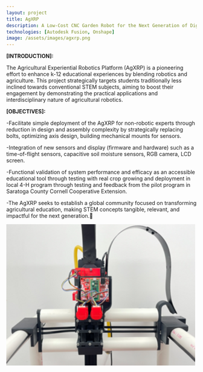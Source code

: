 ```yaml
---
layout: project
title: AgXRP
description: A Low‑Cost CNC Garden Robot for the Next Generation of Digital Farmers
technologies: [Autodesk Fusion, Onshape]
image: /assets/images/agxrp.png
---
```



**[INTRODUCTION]:**

The Agricultural Experiential Robotics Platform (AgXRP) is a pioneering effort to enhance k-12 educational experiences by blending robotics and agriculture. This project strategically targets students traditionally less inclined towards conventional STEM subjects, aiming to boost their engagement by demonstrating the practical applications and interdisciplinary nature of agricultural robotics. 

**[OBJECTIVES]:**

-Facilitate simple deployment of the AgXRP for non-robotic experts through reduction in design and assembly complexity by strategically replacing bolts, optimizing axis design, building mechanical mounts for sensors.

-Integration of new sensors and display (firmware and hardware) such as a time-of-flight sensors, capacitive soil moisture sensors, RGB camera, LCD screen. 

-Functional validation of system performance and efficacy as an accessible educational tool through testing with real crop growing and deployment in local 4-H program through testing and feedback from the pilot program in Saratoga County Cornell Cooperative Extension.

-The AgXRP seeks to establish a global community focused on transforming agricultural education, making STEM concepts tangible, relevant, and impactful for the next generation.


![Hello](https://github.com/Cornell-MAE-UG/spring-2025-portfolio-irin0012/blob/73438cfde4cfc24e55fa3411c22f4ec0c8248044/assets/images/agxrp.png?raw=true)

